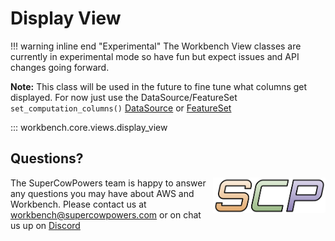 # Display View

!!! warning inline end "Experimental"
    The Workbench View classes are currently in experimental mode so have fun but expect issues and API changes going forward.
    
**Note:** This class will be used in the future to fine tune what columns get displayed. For now just use the DataSource/FeatureSet `set_computation_columns()` [DataSource](../artifacts/athena_source.md) or [FeatureSet](../artifacts/feature_set_core.md)
    
::: workbench.core.views.display_view

## Questions?
<img align="right" src="../../../images/scp.png" width="180">

The SuperCowPowers team is happy to answer any questions you may have about AWS and Workbench. Please contact us at [workbench@supercowpowers.com](mailto:workbench@supercowpowers.com) or on chat us up on [Discord](https://discord.gg/WHAJuz8sw8) 